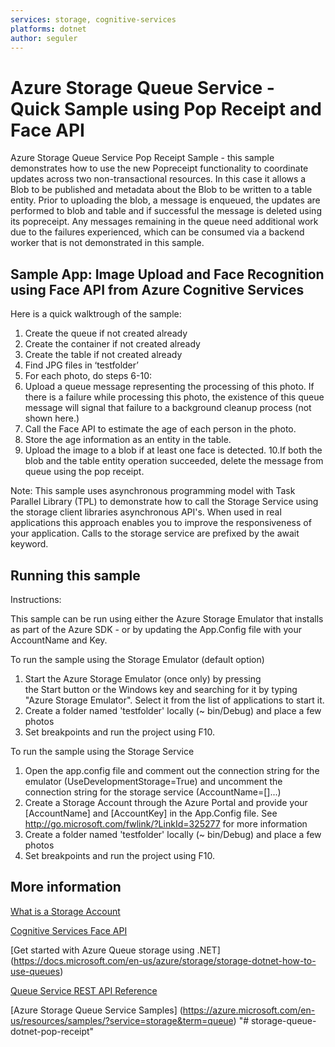 ```yaml
---
services: storage, cognitive-services
platforms: dotnet
author: seguler
---
```


# Azure Storage Queue Service - Quick Sample using Pop Receipt and Face API  

Azure Storage Queue Service Pop Receipt Sample - this sample demonstrates how to use the new Popreceipt functionality to coordinate updates across two non-transactional resources. In this case it allows a Blob to be published and metadata about the Blob to be written to a table entity. Prior to uploading the blob, a message is enqueued, the updates are performed to blob and table and if successful the message is deleted using its popreceipt. Any messages remaining in the queue need additional work due to the failures experienced, which can be consumed via a backend worker that is not demonstrated in this sample.    

## Sample App: Image Upload and Face Recognition using Face API from Azure Cognitive Services 

Here is a quick walktrough of the sample:

1. Create the queue if not created already
2. Create the container if not created already
3. Create the table if not created already
4. Find JPG files in ‘testfolder’
5. For each photo, do steps 6-10:
6. Upload a queue message representing the processing of this photo.  If there is a failure while processing this photo, the existence of this queue message will signal that failure to a background cleanup process (not shown here.)
7. Call the Face API to estimate the age of each person in the photo.
8. Store the age information as an entity in the table.
9. Upload the image to a blob if at least one face is detected.
10.If both the blob and the table entity operation succeeded, delete the message from queue using the pop receipt.

Note: This sample uses asynchronous programming model with Task Parallel Library (TPL) to demonstrate how to call the Storage Service using the storage client libraries asynchronous API's. When used in real applications this approach enables you to improve the responsiveness of your application. Calls to the storage service are prefixed by the await keyword. 

## Running this sample

Instructions:

This sample can be run using either the Azure Storage Emulator that installs as part of the Azure SDK - or by updating the App.Config file with your AccountName and Key. 

To run the sample using the Storage Emulator (default option)

1. Start the Azure Storage Emulator (once only) by pressing the Start button or the Windows key and searching for it by typing "Azure Storage Emulator". Select it from the list of applications to start it.
2. Create a folder named 'testfolder' locally (~ bin/Debug) and place a few photos
3. Set breakpoints and run the project using F10. 

To run the sample using the Storage Service

1. Open the app.config file and comment out the connection string for the emulator (UseDevelopmentStorage=True) and uncomment the connection string for the storage service (AccountName=[]...)
2. Create a Storage Account through the Azure Portal and provide your [AccountName] and [AccountKey] in the App.Config file. See http://go.microsoft.com/fwlink/?LinkId=325277 for more information
3. Create a folder named 'testfolder' locally (~ bin/Debug) and place a few photos
4. Set breakpoints and run the project using F10. 


## More information

[What is a Storage Account](http://azure.microsoft.com/en-us/documentation/articles/storage-whatis-account/)

[Cognitive Services Face API](https://www.microsoft.com/cognitive-services/en-us/face-api)

[Get started with Azure Queue storage using .NET] (https://docs.microsoft.com/en-us/azure/storage/storage-dotnet-how-to-use-queues)

[Queue Service REST API Reference](https://docs.microsoft.com/en-us/rest/api/storageservices/fileservices/queue-service-rest-api)

[Azure Storage Queue Service Samples] (https://azure.microsoft.com/en-us/resources/samples/?service=storage&term=queue)
"# storage-queue-dotnet-pop-receipt" 
